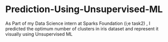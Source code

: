 # Prediction-Using-Unsupervised-ML
As Part of my Data Science  intern at Sparks Foundation (i;e task2) , I predicted the optimum number of clusters in iris dataset and represent it visually using Unsupervised ML

